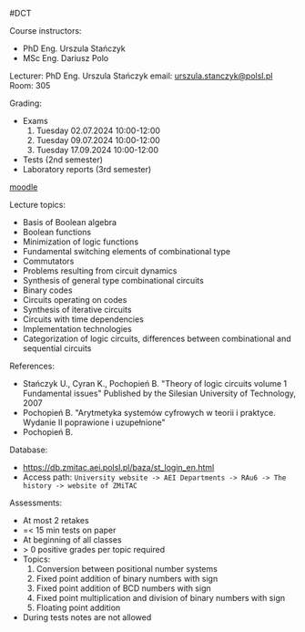 #DCT 

Course instructors:
- PhD Eng. Urszula Stańczyk
- MSc Eng. Dariusz Polo

Lecturer: PhD Eng. Urszula Stańczyk
email: urszula.stanczyk@polsl.pl
Room: 305

Grading:
- Exams
	1. Tuesday 02.07.2024 10:00-12:00
	2. Tuesday 09.07.2024 10:00-12:00
	3. Tuesday 17.09.2024 10:00-12:00
- Tests (2nd semester)
- Laboratory reports (3rd semester)

[moodle](https://platforma.polsl.pl/rau2/enrol/index.php?id=975)

Lecture topics:
- Basis of Boolean algebra
- Boolean functions
- Minimization of logic functions
- Fundamental switching elements of combinational type
- Commutators
- Problems resulting from circuit dynamics
- Synthesis of general type combinational circuits
- Binary codes
- Circuits operating on codes
- Synthesis of iterative circuits
- Circuits with time dependencies
- Implementation technologies
- Categorization of logic circuits, differences between combinational and sequential circuits

References:
- Stańczyk U., Cyran K., Pochopień B.
   "Theory of logic circuits volume 1 Fundamental issues"
   Published by the Silesian University of Technology, 2007
- Pochopień B.
  "Arytmetyka systemów cyfrowych w teorii i praktyce. Wydanie II poprawione i uzupełnione"
- Pochopień B.

Database:
- https://db.zmitac.aei.polsl.pl/baza/st_login_en.html
- Access path: `University website -> AEI Departments -> RAu6 -> The history -> website of ZMiTAC`

Assessments:
- At most 2 retakes
- =< 15 min tests on paper
- At beginning of all classes
- \> 0 positive grades per topic required
- Topics:
	1. Conversion between positional number systems
	2. Fixed point addition of binary numbers with sign
	3. Fixed point addition of BCD numbers with sign
	4. Fixed point multiplication and division of binary numbers with sign
	5. Floating point addition
- During tests notes are not allowed